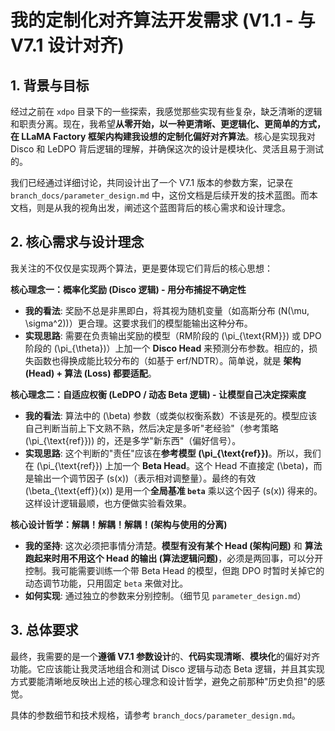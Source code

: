 # 我的定制化对齐算法开发需求 (V1.1 - 与 V7.1 设计对齐)

## 1. 背景与目标

经过之前在 `xdpo` 目录下的一些探索，我感觉那些实现有些复杂，缺乏清晰的逻辑和职责分离。现在，我希望**从零开始，以一种更清晰、更逻辑化、更简单的方式，在 LLaMA Factory 框架内构建我设想的定制化偏好对齐算法**。核心是实现我对 Disco 和 LeDPO 背后逻辑的理解，并确保这次的设计是模块化、灵活且易于测试的。

我们已经通过详细讨论，共同设计出了一个 V7.1 版本的参数方案，记录在 `branch_docs/parameter_design.md` 中，这份文档是后续开发的技术蓝图。而本文档，则是从我的视角出发，阐述这个蓝图背后的核心需求和设计理念。

## 2. 核心需求与设计理念

我关注的不仅仅是实现两个算法，更是要体现它们背后的核心思想：

**核心理念一：概率化奖励 (Disco 逻辑) - 用分布捕捉不确定性**

*   **我的看法**: 奖励不总是非黑即白，将其视为随机变量（如高斯分布 \(N(\mu, \sigma^2)\)）更合理。这要求我们的模型能输出这种分布。
*   **实现思路**: 需要在负责输出奖励的模型（RM阶段的 \(\pi_{\text{RM}}\) 或 DPO阶段的 \(\pi_{\theta}\)）上加一个 **Disco Head** 来预测分布参数。相应的，损失函数也得换成能比较分布的（如基于 erf/NDTR）。简单说，就是 **架构 (Head) + 算法 (Loss) 都要适配**。

**核心理念二：自适应权衡 (LeDPO / 动态 Beta 逻辑) - 让模型自己决定探索度**

*   **我的看法**: 算法中的 \(\beta\) 参数（或类似权衡系数）不该是死的。模型应该自己判断当前上下文熟不熟，然后决定是多听"老经验"（参考策略 \(\pi_{\text{ref}}\)) 的，还是多学"新东西"（偏好信号）。
*   **实现思路**: 这个判断的"责任"应该在**参考模型 \(\pi_{\text{ref}}\)**。所以，我们在 \(\pi_{\text{ref}}\) 上加一个 **Beta Head**。这个 Head 不直接定 \(\beta\)，而是输出一个调节因子 \(s(x)\)（表示相对调整量）。最终的有效 \(\beta_{\text{eff}}(x)\) 是用一个**全局基准 `beta`** 乘以这个因子 \(s(x)\) 得来的。这样设计逻辑最顺，也方便做实验看效果。

**核心设计哲学：解耦！解耦！解耦！(架构与使用的分离)**

*   **我的坚持**: 这次必须把事情分清楚。**模型有没有某个 Head (架构问题)** 和 **算法跑起来时用不用这个 Head 的输出 (算法逻辑问题)**，必须是两回事，可以分开控制。我可能需要训练一个带 Beta Head 的模型，但跑 DPO 时暂时关掉它的动态调节功能，只用固定 `beta` 来做对比。
*   **如何实现**: 通过独立的参数来分别控制。（细节见 `parameter_design.md`）

## 3. 总体要求

最终，我需要的是一个**遵循 V7.1 参数设计**的、**代码实现清晰**、**模块化**的偏好对齐功能。它应该能让我灵活地组合和测试 Disco 逻辑与动态 Beta 逻辑，并且其实现方式要能清晰地反映出上述的核心理念和设计哲学，避免之前那种"历史负担"的感觉。

具体的参数细节和技术规格，请参考 `branch_docs/parameter_design.md`。 